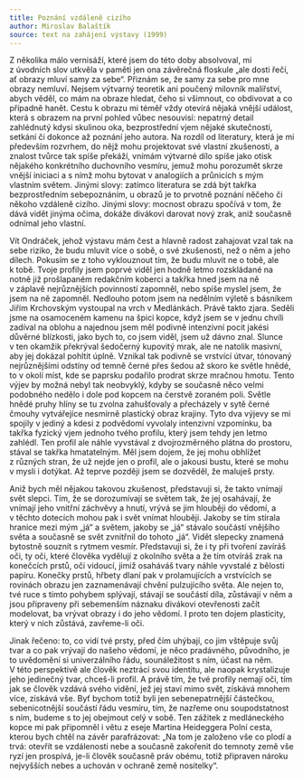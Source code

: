 ```yaml
---
title: Poznání vzdáleně cizího
author: Miroslav Balaštík
source: text na zahájení výstavy (1999)
---
```


Z několika málo vernisáží, které jsem do této doby absolvoval, mi z úvodních slov utkvěla v paměti jen ona závěrečná floskule „ale dosti řečí, ať obrazy mluví samy za sebe“. Přiznám se, že samy za sebe pro mne obrazy nemluví. Nejsem výtvarný teoretik ani poučený milovník malířství, abych věděl, co mám na obraze hledat, čeho si všimnout, co obdivovat a co případně hanět. Cestu k obrazu mi téměř vždy otevírá nějaká vnější událost, která s obrazem na první pohled vůbec nesouvisí: nepatrný detail zahlédnutý kdysi skulinou oka, bezprostřední vjem nějaké skutečnosti, setkání či dokonce až poznání jeho autora. Na rozdíl od literatury, která je mi především rozvrhem, do nějž mohu projektovat své vlastní zkušenosti, a znalost tvůrce tak spíše překáží, vnímám výtvarné dílo spíše jako otisk nějakého konkrétního duchovního vesmíru, jemuž mohu porozumět skrze vnější iniciaci a s nímž mohu bytovat v analogiích a průnicích s mým vlastním světem. Jinými slovy: zatímco literatura se zdá být takřka bezprostředním sebepoznáním, u obrazů je to prvotně poznání něčeho či někoho vzdáleně cizího. Jinými slovy: mocnost obrazu spočívá v tom, že dává vidět jinýma očima, dokáže divákovi darovat nový zrak, aniž současně odnímal jeho vlastní.

Vít Ondráček, jehož výstavu mám čest a hlavně radost zahajovat vzal tak na sebe riziko, že budu mluvit více o sobě, o své zkušenosti, než o něm a jeho dílech. Pokusím se z toho vyklouznout tím, že budu mluvit ne o tobě, ale k tobě. Tvoje profily jsem poprvé viděl jen hodně letmo rozskládané na notně již prošlapaném redakčním koberci a takřka hned jsem na ně v záplavě nejrůznějších povinností zapomněl, nebo spíše myslel jsem, že jsem na ně zapomněl. Nedlouho potom jsem na nedělním výletě s básníkem Jiřím Krchovským vystoupal na vrch v Medlánkách. Právě takto zjara. Seděli jsme na osamoceném kamenu na špici kopce, když jsem se v jednu chvíli zadíval na oblohu a najednou jsem měl podivně intenzivní pocit jakési důvěrné blízkosti, jako bych to, co jsem viděl, jsem už dávno znal. Slunce v ten okamžik překrýval šedočerný kupovitý mrak, ale ne natolik masivní, aby jej dokázal pohltit úplně. Vznikal tak podivně se vrstvící útvar, tónovaný nejrůznějšími odstíny od temně černé přes šedou až skoro ke světle hnědé, to v okolí míst, kde se paprsku podařilo prodrat skrze mračnou hmotu. Tento výjev by možná nebyl tak neobvyklý, kdyby se současně něco velmi podobného nedělo i dole pod kopcem na čerstvě zoraném poli. Světle hnědé pruhy hlíny se tu zvolna zahušťovaly a přecházely v sytě černé čmouhy vytvářejíce nesmírně plastický obraz krajiny. Tyto dva výjevy se mi spojily v jediný a kdesi z podvědomí vyvolaly intenzivní vzpomínku, ba takřka fyzický vjem jednoho tvého profilu, který jsem tehdy jen letmo zahlédl. Ten profil ale náhle vyvstával z dvojrozměrného plátna do prostoru, stával se takřka hmatatelným. Měl jsem dojem, že jej mohu obhlížet z různých stran, že už nejde jen o profil, ale o jakousi bustu, které se mohu v mysli i dotýkat. Až teprve později jsem se dozvěděl, že maluješ prsty.

Aniž bych měl nějakou takovou zkušenost, představuji si, že takto vnímají svět slepci. Tím, že se dorozumívají se světem tak, že jej osahávají, že vnímají jeho vnitřní záchvěvy a hnutí, vrývá se jim hlouběji do vědomí, a v těchto dotecích mohou pak i svět vnímat hlouběji. Jakoby se tím stírala hranice mezi mým „já“ a světem, jakoby se „já“ stávalo součástí vnějšího světa a současně se svět zvnitřnil do tohoto „já“. Vidět slepecky znamená bytostně souznít s rytmem vesmír. Představuji si, že i ty při tvoření zavíráš oči, ty oči, které člověka vydělují z okolního světa a že tím otvíráš zrak na konečcích prstů, oči vidoucí, jimiž osaháváš tvary náhle vyvstalé z bělosti papíru. Konečky prstů, hřbety dlaní pak v prolamujících a vrstvících se rovinách obrazu jen zaznamenávají chvění pulzujícího světa. Ale nejen to, tvé ruce s tímto pohybem splývají, stávají se součástí díla, zůstávají v něm a jsou připraveny při sebemenším náznaku divákovi otevřenosti začít  modelovat, ba vrývat obrazy i do jeho vědomí. I proto ten dojem plasticity, který v nich zůstává, zavřeme-li oči.

Jinak řečeno: to, co vidí tvé prsty, před čím uhýbají, co jim vštěpuje svůj tvar a co pak vrývají do našeho vědomí, je něco pradávného, původního, je to uvědomění si univerzálního řádu, sounáležitost s ním, účast na něm. V této perspektivě ale člověk neztrácí svou identitu, ale naopak krystalizuje jeho jedinečný tvar, chceš-li profil. A právě tím, že tvé profily nemají oči, tím jak se člověk vzdává svého vidění, jež jej staví mimo svět, získává mnohem více, získává vše. Byť bychom totiž byli jen sebenepatrnější částečkou, sebenicotnější součástí řádu vesmíru, tím, že nazřeme onu soupodstatnost s ním, budeme s to jej obejmout celý v sobě. Ten zážitek z medláneckého kopce mi pak připomněl i větu z eseje Martina Heideggera Polní cesta, kterou bych chtěl na závěr parafrázovat: „Na tom je založeno vše co plodí a trvá: otevřít se vzdálenosti nebe a současně zakořenit do temnoty země vše ryzí jen prospívá, je-li člověk současně práv obému, totiž připraven nároku nejvyšších nebes a uchován v ochraně země nositelky“.